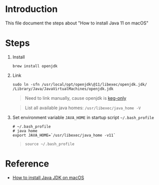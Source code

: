 # Introduction

This file document the steps about "How to install Java 11 on macOS"


# Steps

1. Install

    ``` shell
    brew install openjdk
    ```

2. Link

    ``` shell
    sudo ln -sfn /usr/local/opt/openjdk\@11/libexec/openjdk.jdk/ /Library/Java/JavaVirtualMachines/openjdk.jdk
    ```
    > Need to link manually, cause openjdk is [keg-only](https://docs.brew.sh/FAQ#what-does-keg-only-mean)

    > List all available java homes: `/usr/libexec/java_home -V`

3. Set environment variable `JAVA_HOME` in startup script `~/.bash_profile`

    ``` shell
    # ~/.bash_profile
    # java home
    export JAVA_HOME=`/usr/libexec/java_home -v11`
    ```

    > `source ~/.bash_profile`

# Reference

- [How to install Java JDK on macOS](https://mkyong.com/java/how-to-install-java-on-mac-osx/)
